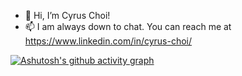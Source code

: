 - 👋 Hi, I’m Cyrus Choi!
- 📫 I am always down to chat. You can reach me at https://www.linkedin.com/in/cyrus-choi/

[![Ashutosh's github activity graph](https://activity-graph.herokuapp.com/graph?username=cyruschoisy&react=github)](https://github.com/ashutosh00710/github-readme-activity-graph)
<!---
cyruschoisy/cyruschoisy is a ✨ special ✨ repository because its `README.md` (this file) appears on your GitHub profile.
You can click the Preview link to take a look at your changes.
--->
